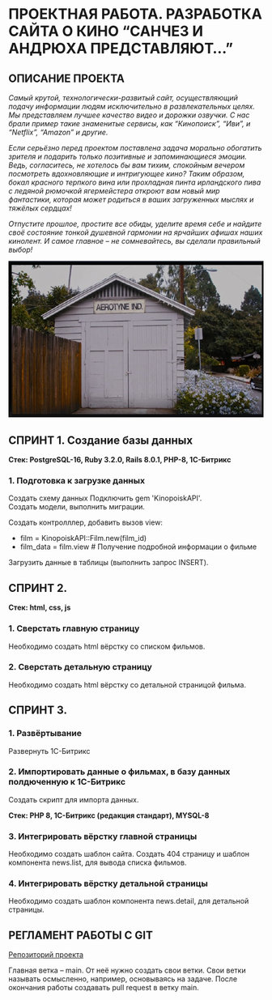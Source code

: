 # ПРОЕКТНАЯ РАБОТА. РАЗРАБОТКА САЙТА О КИНО “САНЧЕЗ И АНДРЮХА ПРЕДСТАВЛЯЮТ…”

## ОПИСАНИЕ ПРОЕКТА

*Самый крутой, технологически-развитый сайт, осуществляющий подачу информации людям исключительно в развлекательных целях. Мы представляем лучшее качество видео и дорожки озвучки. С нас брали пример такие знаменитые сервисы, как “Кинопоиск”, “Иви”, и “Netflix”, “Amazon” и другие.*

*Если серьёзно перед проектом поставлена задача морально обогатить зрителя и подарить только позитивные и запоминающиеся эмоции. Ведь, согласитесь, не хотелось бы вам тихим, спокойным вечером посмотреть вдохновляющие и интригующее кино? Таким образом, бокал красного терпкого вина или прохладная пинта ирландского пива с ледяной рюмочкой ягермейстера откроют вам новый мир фантастики, которая может родиться в ваших загруженных мыслях и тяжёлых сердцах!*

*Отпустите прошлое, простите все обиды, уделите время себе и найдите своё состояние тонкой душевной гармонии на ярчайших афишах наших кинолент. И самое главное – не сомневайтесь, вы сделали правильный выбор!*

![Наш проект](images/aerotine_inrernation.jpg)

## СПРИНТ 1. Создание базы данных

**Стек: PostgreSQL-16, Ruby 3.2.0, Rails 8.0.1, PHP-8, 1C-Битрикс**

### 1. Подготовка к загрузке данных  

Создать схему данных
Подключить gem 'KinopoiskAPI'.   
Создать модели, выполнить миграции.

Создать контролллер, добавить вызов view:

  - film = KinopoiskAPI::Film.new(film_id)
  - film_data = film.view # Получение подробной информации о фильме

Загрузить данные в таблицы (выполнить запрос INSERT).

## СПРИНТ 2.

**Стек: html, css, js**

### 1. Сверстать главную страницу

Необходимо создать html вёрстку со списком фильмов.

### 2. Сверстать детальную страницу

Необходимо создать html вёрстку со детальной страницой фильма.

## СПРИНТ 3.

### 1. Развёртывание

Развернуть 1С-Битрикс

### 2. Импортировать данные о фильмах, в базу данных полдюченную к 1С-Битрикс

Создать скрипт для импорта данных.

**Стек: PHP 8, 1С-Битрикс (редакция стандарт), MYSQL-8**

### 3. Интегрировать вёрстку главной страницы

Необходимо создать шаблон сайта. Создать 404 страницу и  шаблон компонента news.list, для вывода списка фильмов.

### 4. Интегрировать вёрстку детальной страницы

Необходимо создать шаблон компонента news.detail, для детальной страницы.

## РЕГЛАМЕНТ РАБОТЫ С GIT
[Репозиторий проекта](https://github.com/AndreySamoylov/tsip_site)

Главная ветка – main. От неё нужно создать свои ветки. Свои ветки называть осмысленно, например, основываясь на задаче. После окончания работы создавать pull request в ветку main.
